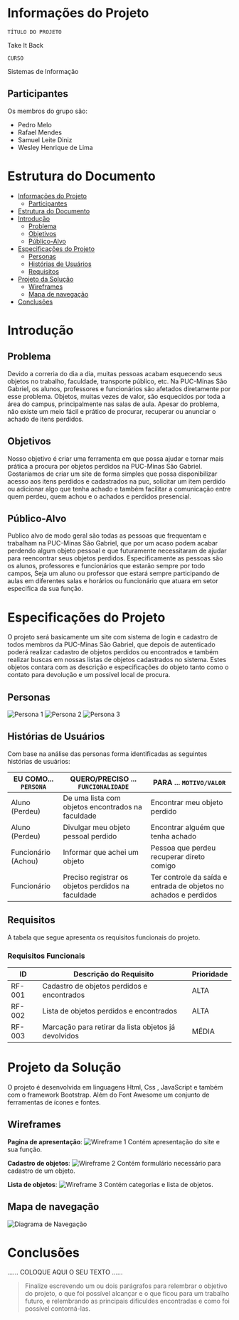 # Informações do Projeto
`TÍTULO DO PROJETO`  

Take It Back

`CURSO` 

Sistemas de Informação

## Participantes

Os membros do grupo são: 
 - Pedro Melo
 - Rafael Mendes
 - Samuel Leite Diniz
 - Wesley Henrique de Lima

# Estrutura do Documento

- [Informações do Projeto](#informações-do-projeto)
  - [Participantes](#participantes)
- [Estrutura do Documento](#estrutura-do-documento)
- [Introdução](#introdução)
  - [Problema](#problema)
  - [Objetivos](#objetivos)
  - [Público-Alvo](#público-alvo)
- [Especificações do Projeto](#especificações-do-projeto)
  - [Personas](#personas)
  - [Histórias de Usuários](#histórias-de-usuários)
  - [Requisitos](#requisitos)
- [Projeto da Solução](#projeto-da-solução)
  - [Wireframes](#wireframes)
  - [Mapa de navegação](#mapa-de-navegação)
- [Conclusões](#avaliação-da-aplicação)
  
# Introdução

## Problema

Devido a correria do dia a dia, muitas pessoas acabam esquecendo seus objetos no trabalho, faculdade, transporte público, etc. Na PUC-Minas São Gabriel, os alunos, professores e funcionários são afetados diretamente por esse problema. Objetos, muitas vezes de valor, são esquecidos por toda a área do campus, principalmente nas salas de aula. Apesar do problema, não existe um meio fácil e prático de procurar, recuperar ou anunciar o achado de itens perdidos.

## Objetivos

Nosso objetivo é criar uma ferramenta em que possa ajudar e tornar mais prática a procura por objetos perdidos na PUC-Minas São Gabriel. Gostaríamos de criar um site de forma simples que possa disponibilizar acesso aos itens perdidos e cadastrados na puc, solicitar um item perdido ou adicionar algo que tenha achado e também facilitar a comunicação entre quem perdeu, quem achou e o achados e perdidos presencial.

## Público-Alvo

 Publico alvo de modo geral são todas as pessoas que frequentam e trabalham na PUC-Minas São Gabriel, que por um acaso podem acabar perdendo algum objeto pessoal e que futuramente necessitaram de ajudar para reencontrar seus objetos perdidos. Especificamente as pessoas são os alunos, professores e funcionários que estarão sempre por todo campos, Seja um aluno ou professor que estará sempre participando de aulas em diferentes salas e horários ou funcionário que atuara em setor especifica da sua função.
 
# Especificações do Projeto

O projeto será basicamente um site com sistema de login e cadastro de todos membros da PUC-Minas São Gabriel, que depois de autenticado poderá realizar cadastro de objetos perdidos ou encontrados e também realizar buscas em nossas listas de objetos cadastrados no sistema. Estes objetos contara com as descrição e especificações do objeto tanto como o contato para devolução e um possível local de procura.

## Personas

![Persona 1](images/persona1.jpeg)
![Persona 2](images/persona2.jpeg)
![Persona 3](images/persona3.jpeg)

## Histórias de Usuários

Com base na análise das personas forma identificadas as seguintes histórias de usuários:

|EU COMO... `PERSONA`| QUERO/PRECISO ... `FUNCIONALIDADE` |PARA ... `MOTIVO/VALOR`                 |
|--------------------|------------------------------------|----------------------------------------|
| Aluno (Perdeu)     | De uma lista com objetos encontrados na faculdade| Encontrar meu objeto perdido|
| Aluno (Perdeu)     | Divulgar meu objeto pessoal perdido| Encontrar alguém que tenha achado|
| Funcionário (Achou)| Informar que achei um objeto| Pessoa que perdeu recuperar direto comigo|
| Funcionário        | Preciso registrar os objetos perdidos na faculdade| Ter controle da saída e entrada de objetos no achados e perdidos|

## Requisitos

A tabela que segue apresenta os requisitos funcionais do projeto. 

### Requisitos Funcionais

|ID    | Descrição do Requisito  | Prioridade |
|------|-----------------------------------------|----|
|RF-001| Cadastro de objetos perdidos e encontrados | ALTA | 
|RF-002| Lista de objetos perdidos e encontrados | ALTA |
|RF-003| Marcação para retirar da lista objetos já devolvidos | MÉDIA |

# Projeto da Solução

O projeto é desenvolvida em linguagens Html, Css , JavaScript e também com o framework Bootstrap. Além do Font Awesome um conjunto de ferramentas de ícones e fontes.

## Wireframes

**Pagina de apresentação**:
![Wireframe 1](images/wireframe1.png)
Contém apresentação do site e sua função.

**Cadastro de objetos**:
![Wireframe 2](images/wireframe2.png)
Contém formulário necessário para cadastro de um objeto.

**Lista de objetos**:
![Wireframe 3](images/wireframe3.png)
Contém categorias e lista de objetos.

## Mapa de navegação

![Diagrama de Navegação](images/usernav.PNG)

# Conclusões

......  COLOQUE AQUI O SEU TEXTO ......

> Finalize escrevendo um ou dois parágrafos para relembrar o objetivo do projeto, 
> o que foi possível alcançar e o que ficou para um trabalho futuro, e relembrando
> as principais dificuldes encontradas e como foi possível contorná-las. 


